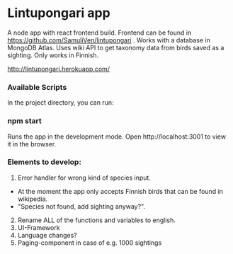 <h1>Lintupongari app</h1>

A node app with react frontend build. Frontend can be found in https://github.com/SamuliVen/lintupongari .
Works with a database in MongoDB Atlas. Uses wiki API to get taxonomy data from birds saved as a sighting. 
Only works in Finnish.

http://lintupongari.herokuapp.com/

<h3>Available Scripts</h3>
In the project directory, you can run:

<h3>npm start</h3>
Runs the app in the development mode.
Open http://localhost:3001 to view it in the browser.

<h3>Elements to develop:</h3>

1. Error handler for wrong kind of species input.<br/>
- At the moment the app only accepts Finnish birds that can be found in wikipedia.<br/>
- "Species not found, add sighting anyway?".<br/>
2. Rename ALL of the functions and variables to english.<br/>
3. UI-Framework <br/>
4. Language changes? <br/>
5. Paging-component in case of e.g. 1000 sightings

